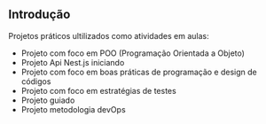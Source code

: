 ## Introdução

Projetos práticos ultilizados como atividades em aulas:
- Projeto com foco em POO (Programação Orientada a Objeto)
- Projeto Api Nest.js iniciando
- Projeto com foco em boas práticas de programação e design de códigos
- Projeto com foco em estratégias de testes
- Projeto guiado
- Projeto metodologia devOps
